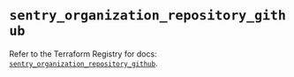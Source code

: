 # `sentry_organization_repository_github`

Refer to the Terraform Registry for docs: [`sentry_organization_repository_github`](https://registry.terraform.io/providers/jianyuan/sentry/0.14.3/docs/resources/organization_repository_github).
